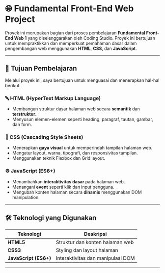 # 🌐 Fundamental Front-End Web Project

Proyek ini merupakan bagian dari proses pembelajaran **Fundamental Front-End Web 1** yang diselenggarakan oleh Coding Studio. Proyek ini bertujuan untuk mempraktikkan dan memperkuat pemahaman dasar dalam pengembangan web menggunakan **HTML**, **CSS**, dan **JavaScript**.

---

## 🎯 Tujuan Pembelajaran

Melalui proyek ini, saya bertujuan untuk menguasai dan menerapkan hal-hal berikut:

### 🔤 HTML (HyperText Markup Language)
- Membangun struktur dasar halaman web secara **semantik** dan **terstruktur**.
- Menyusun elemen-elemen seperti heading, paragraf, tautan, gambar, dan form.

### 🎨 CSS (Cascading Style Sheets)
- Menerapkan **gaya visual** untuk memperindah tampilan halaman web.
- Mengatur layout, warna, tipografi, dan responsivitas tampilan.
- Menggunakan teknik Flexbox dan Grid layout.

### ⚙️ JavaScript (ES6+)
- Menambahkan **interaktivitas dasar** pada halaman web.
- Menangani **event** seperti klik dan input pengguna.
- Mengubah konten halaman secara **dinamis** menggunakan DOM manipulation.

---

## 🛠️ Teknologi yang Digunakan

| Teknologi            | Deskripsi                                  |
|----------------------|---------------------------------------------|
| **HTML5**            | Struktur dan konten halaman web            |
| **CSS3**             | Styling dan layout halaman                 |
| **JavaScript (ES6+)**| Interaktivitas dan manipulasi DOM         |

---

